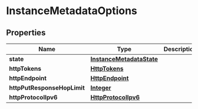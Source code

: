 

# InstanceMetadataOptions


## Properties

| Name | Type | Description | Notes |
|------------ | ------------- | ------------- | -------------|
|**state** | [**InstanceMetadataState**](InstanceMetadataState.md) |  |  [optional] |
|**httpTokens** | [**HttpTokens**](HttpTokens.md) |  |  [optional] |
|**httpEndpoint** | [**HttpEndpoint**](HttpEndpoint.md) |  |  [optional] |
|**httpPutResponseHopLimit** | [**Integer**](Integer.md) |  |  [optional] |
|**httpProtocolIpv6** | [**HttpProtocolIpv6**](HttpProtocolIpv6.md) |  |  [optional] |




